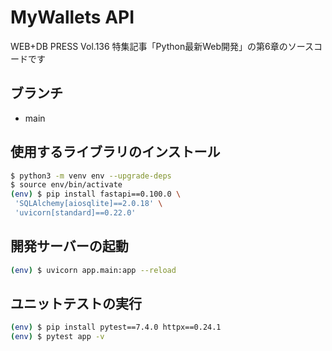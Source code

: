 # MyWallets API

WEB+DB PRESS Vol.136 特集記事「Python最新Web開発」の第6章のソースコードです

## ブランチ

- main

## 使用するライブラリのインストール

```bash
$ python3 -m venv env --upgrade-deps
$ source env/bin/activate
(env) $ pip install fastapi==0.100.0 \
 'SQLAlchemy[aiosqlite]==2.0.18' \
 'uvicorn[standard]==0.22.0'
```

## 開発サーバーの起動

```bash
(env) $ uvicorn app.main:app --reload
```

## ユニットテストの実行

```bash
(env) $ pip install pytest==7.4.0 httpx==0.24.1
(env) $ pytest app -v
```

